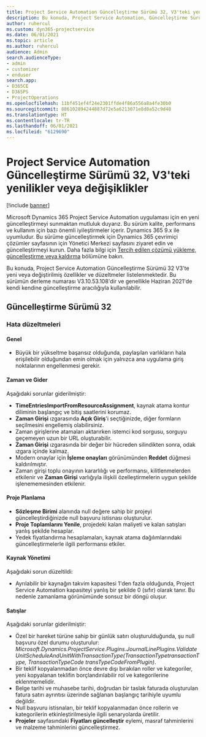 ```yaml
---
title: Project Service Automation Güncelleştirme Sürümü 32, V3'teki yenilikler veya değişiklikler
description: Bu konuda, Project Service Automation, Güncelleştirme Sürümü 32, V3'teki özellikler ve düzeltmeler listelenir.
author: ruhercul
ms.custom: dyn365-projectservice
ms.date: 06/01/2021
ms.topic: article
ms.author: ruhercul
audience: Admin
search.audienceType:
- admin
- customizer
- enduser
search.app:
- D365CE
- D365PS
- ProjectOperations
ms.openlocfilehash: 11bf451ef4f24e2301ffde4f86a556a8a4fe30b0
ms.sourcegitcommit: 886102894244887d72e5a6213071e8d8a52c9d48
ms.translationtype: HT
ms.contentlocale: tr-TR
ms.lasthandoff: 06/01/2021
ms.locfileid: "6129690"
---
```

# <a name="whats-new-or-changed-in-project-service-automation-update-release-32-v3"></a>Project Service Automation Güncelleştirme Sürümü 32, V3'teki yenilikler veya değişiklikler

[!include [banner](../includes/psa-now-project-operations.md)]

Microsoft Dynamics 365 Project Service Automation uygulaması için en yeni güncelleştirmeyi sunmaktan mutluluk duyarız. Bu sürüm kalite, performans ve kullanım için bazı önemli iyileştirmeler içerir. Dynamics 365 9.x ile uyumludur. Bu sürüme güncelleştirmek için Dynamics 365 çevrimiçi çözümler sayfasının için Yönetici Merkezi sayfasını ziyaret edin ve güncelleştirmeyi kurun. Daha fazla bilgi için [Tercih edilen çözümü yükleme, güncelleştirme veya kaldırma](/power-platform/admin/install-remove-preferred-solution) bölümüne bakın.

Bu konuda, Project Service Automation Güncelleştirme Sürümü 32 V3'te yeni veya değiştirilmiş özellikler ve düzeltmeler listelenmektedir. Bu sürümün derleme numarası V3.10.53.108'dir ve genellikle Haziran 2021'de kendi kendine güncelleştirme aracılığıyla kullanılabilir.

## <a name="update-release-32"></a>Güncelleştirme Sürümü 32

### <a name="bug-fixes"></a>Hata düzeltmeleri

#### <a name="general"></a>Genel

- Büyük bir yükseltme başarısız olduğunda, paylaşılan varlıkların hala erişilebilir olduğundan emin olmak için yalnızca ana uygulama giriş noktalarının engellenmesi gerekir.

#### <a name="time-and-expense"></a>Zaman ve Gider

Aşağıdaki sorunlar giderilmiştir:

- **TimeEntriesImportFromResourceAssignment**, kaynak atama kontur diliminin başlangıç ve bitiş saatlerini korumaz.
- **Zaman Girişi** ızgarasında **Açık Giriş**'i seçtiğinizde, diğer formların seçilmesini engellemiş olabilirsiniz.
- Zaman girişlerine atamaları aktarırken istemci kod sorgusu, sorguyu geçemeyen uzun bir URL oluşturabilir.
- **Zaman Girişi** ızgarasında bir değer bir hücreden silindikten sonra, odak ızgara içinde kalmaz.
- Modern onaylar için **İşleme onayları** görünümünden **Reddet** düğmesi kaldırılmıştır.
- Zaman girişi toplu onayının kararlılığı ve performansı, kilitlenmelerden etkilenir ve **Zaman Girişi** varlığıyla ilişkili özelleştirmelerin uygun şekilde işlenememesinden etkilenir.

#### <a name="project-planning"></a>Proje Planlama

- **Sözleşme Birimi** alanında null değere sahip bir projeyi güncelleştirdiğinizde null başvuru istisnası oluşturulur.
- **Proje Toplamlarını Yenile**, projedeki kalan maliyeti ve kalan satışları yanlış şekilde hesaplar.
- Yedek fiyatlandırma hesaplamaları, kaynak atama dağılımlarındaki güncelleştirmelerle ilgili performansı etkiler.

#### <a name="resource-management"></a>Kaynak Yönetimi

Aşağıdaki sorun düzeltildi:

- Ayrılabilir bir kaynağın takvim kapasitesi 1'den fazla olduğunda, Project Service Automation kapasiteyi yanlış bir şekilde 0 (sıfır) olarak tanır. Bu nedenle zamanlama görünümünde sonsuz bir döngü oluşur.

#### <a name="sales"></a>Satışlar

Aşağıdaki sorunlar giderilmiştir:

- Özel bir hareket türüne sahip bir günlük satırı oluşturulduğunda, şu null başvuru özel durumu oluşturulur: *Microsoft.Dynamics.ProjectService.Plugins.JournalLinePlugins.ValidateUnitScheduleAndUnitWithTransactionType(TransactionTypetransactionType, TransactionTypeCode transTypeCodeFromPlugin)*.
- Bir teklif kopyalanmadan önce devre dışı bırakılan roller ve kategoriler, yeni kopyalanan teklifin borçlandırılabilir rol ve kategorilerine eklenmemelidir.
- Belge tarihi ve muhasebe tarihi, doğrudan bir taslak faturada oluşturulan fatura satırı ayrıntısı üzerinde sağlanan başlangıç tarihiyle uyumlu değildir.
- Null başvuru istisnaları, bir teklif kopyalanmadan önce rollerin ve kategorilerin etkinleştirilmesiyle ilgili senaryolarda üretilir.
- **Projeler** sayfasındaki **Fiyatları güncelleştir** eylemi, masraf tahminlerini ve malzeme tahminlerini güncelleştirmez.

